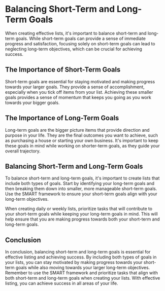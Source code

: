 Balancing Short-Term and Long-Term Goals
=============================================================================

When creating effective lists, it's important to balance short-term and long-term goals. While short-term goals can provide a sense of immediate progress and satisfaction, focusing solely on short-term goals can lead to neglecting long-term objectives, which can be crucial for achieving success.

The Importance of Short-Term Goals
----------------------------------

Short-term goals are essential for staying motivated and making progress towards your larger goals. They provide a sense of accomplishment, especially when you tick off items from your list. Achieving these smaller goals provides a sense of momentum that keeps you going as you work towards your bigger goals.

The Importance of Long-Term Goals
---------------------------------

Long-term goals are the bigger picture items that provide direction and purpose in your life. They are the final outcomes you want to achieve, such as purchasing a house or starting your own business. It's important to keep these goals in mind while working on shorter-term goals, as they guide your overall trajectory.

Balancing Short-Term and Long-Term Goals
----------------------------------------

To balance short-term and long-term goals, it's important to create lists that include both types of goals. Start by identifying your long-term goals and then breaking them down into smaller, more manageable short-term goals. Use the SMART framework to ensure your short-term goals align with your long-term objectives.

When creating daily or weekly lists, prioritize tasks that will contribute to your short-term goals while keeping your long-term goals in mind. This will help ensure that you are making progress towards both your short-term and long-term goals.

Conclusion
----------

In conclusion, balancing short-term and long-term goals is essential for effective listing and achieving success. By including both types of goals in your lists, you can stay motivated by making progress towards your short-term goals while also moving towards your larger long-term objectives. Remember to use the SMART framework and prioritize tasks that align with both short-term and long-term goals when creating your lists. With effective listing, you can achieve success in all areas of your life.
